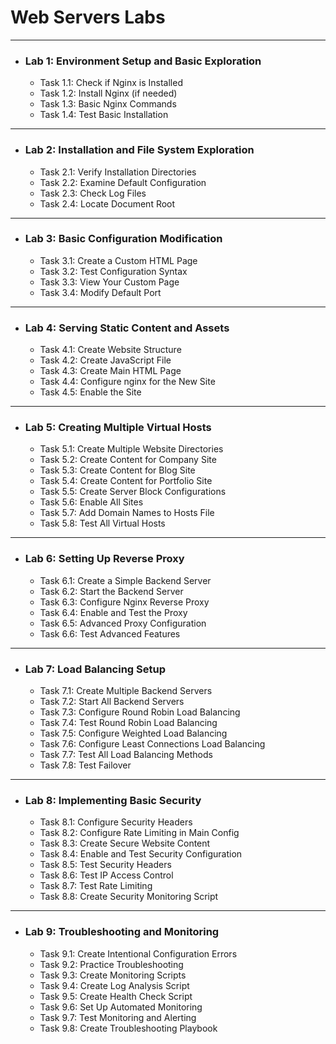 # Web Servers Labs
---
- ### Lab 1: Environment Setup and Basic Exploration

    *  Task 1.1: Check if Nginx is Installed 
    *  Task 1.2: Install Nginx (if needed)
    *  Task 1.3: Basic Nginx Commands
    *  Task 1.4: Test Basic Installation

---

- ### Lab 2: Installation and File System Exploration
  
    *  Task 2.1: Verify Installation Directories
    *  Task 2.2: Examine Default Configuration
    *  Task 2.3: Check Log Files
    *  Task 2.4: Locate Document Root

---

- ### Lab 3: Basic Configuration Modification
  
    *  Task 3.1: Create a Custom HTML Page
    *  Task 3.2: Test Configuration Syntax
    *  Task 3.3: View Your Custom Page
    *  Task 3.4: Modify Default Port

---

- ### Lab 4: Serving Static Content and Assets 

    *  Task 4.1: Create Website Structure
    *  Task 4.2: Create JavaScript File
    *  Task 4.3: Create Main HTML Page
    *  Task 4.4: Configure nginx for the New Site
    *  Task 4.5: Enable the Site

---

- ### Lab 5: Creating Multiple Virtual Hosts
  
    *  Task 5.1: Create Multiple Website Directories
    *  Task 5.2: Create Content for Company Site
    *  Task 5.3: Create Content for Blog Site
    *  Task 5.4: Create Content for Portfolio Site
    *  Task 5.5: Create Server Block Configurations
    *  Task 5.6: Enable All Sites
    *  Task 5.7: Add Domain Names to Hosts File
    *  Task 5.8: Test All Virtual Hosts

---

- ### Lab 6: Setting Up Reverse Proxy
  
    *  Task 6.1: Create a Simple Backend Server
    *  Task 6.2: Start the Backend Server
    *  Task 6.3: Configure Nginx Reverse Proxy
    *  Task 6.4: Enable and Test the Proxy
    *  Task 6.5: Advanced Proxy Configuration
    *  Task 6.6: Test Advanced Features

---

- ### Lab 7: Load Balancing Setup
  
    *  Task 7.1: Create Multiple Backend Servers
    *  Task 7.2: Start All Backend Servers
    *  Task 7.3: Configure Round Robin Load Balancing
    *  Task 7.4: Test Round Robin Load Balancing
    *  Task 7.5: Configure Weighted Load Balancing
    *  Task 7.6: Configure Least Connections Load Balancing
    *  Task 7.7: Test All Load Balancing Methods
    *  Task 7.8: Test Failover

---

- ### Lab 8: Implementing Basic Security 

    *  Task 8.1: Configure Security Headers
    *  Task 8.2: Configure Rate Limiting in Main Config
    *  Task 8.3: Create Secure Website Content
    *  Task 8.4: Enable and Test Security Configuration
    *  Task 8.5: Test Security Headers
    *  Task 8.6: Test IP Access Control
    *  Task 8.7: Test Rate Limiting
    *  Task 8.8: Create Security Monitoring Script

---

- ### Lab 9: Troubleshooting and Monitoring 

    *  Task 9.1: Create Intentional Configuration Errors
    *  Task 9.2: Practice Troubleshooting
    *  Task 9.3: Create Monitoring Scripts
    *  Task 9.4: Create Log Analysis Script
    *  Task 9.5: Create Health Check Script
    *  Task 9.6: Set Up Automated Monitoring
    *  Task 9.7: Test Monitoring and Alerting
    *  Task 9.8: Create Troubleshooting Playbook
